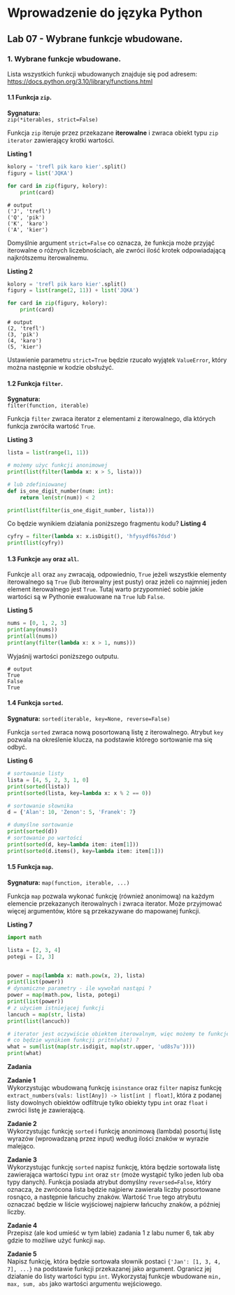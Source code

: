 # Wprowadzenie do języka Python

## Lab 07 - Wybrane funkcje wbudowane.

### **1. Wybrane funkcje wbudowane.**

Lista wszystkich funkcji wbudowanych znajduje się pod adresem: https://docs.python.org/3.10/library/functions.html

#### **1.1 Funkcja `zip`.**

**Sygnatura:**  
`zip(*iterables, strict=False)`

Funkcja `zip` iteruje przez przekazane __iterowalne__ i zwraca obiekt typu `zip iterator` zawierający krotki wartości.

**Listing 1**
```python
kolory = 'trefl pik karo kier'.split()
figury = list('JQKA')

for card in zip(figury, kolory):
    print(card)
```

```console
# output
('J', 'trefl')
('Q', 'pik')
('K', 'karo')
('A', 'kier')
```

Domyślnie argument `strict=False` co oznacza, że funkcja może przyjąć iterowalne o różnych liczebnościach, ale zwróci ilość krotek odpowiadającą najkrótszemu iterowalnemu.

**Listing 2**
```python
kolory = 'trefl pik karo kier'.split()
figury = list(range(2, 11)) + list('JQKA')

for card in zip(figury, kolory):
    print(card)
```

```console
# output
(2, 'trefl')
(3, 'pik')
(4, 'karo')
(5, 'kier')
```

Ustawienie parametru `strict=True` będzie rzucało wyjątek `ValueError`, który można następnie w kodzie obsłużyć.

#### **1.2 Funkcja `filter`.**

**Sygnatura:**  
`filter(function, iterable)`

Funkcja `filter` zwraca iterator z elementami z iterowalnego, dla których funkcja zwróciła wartość `True`.

**Listing 3**  
```python
lista = list(range(1, 11))

# możemy użyc funkcji anonimowej
print(list(filter(lambda x: x > 5, lista)))

# lub zdefiniowanej
def is_one_digit_number(num: int):
    return len(str(num)) < 2

print(list(filter(is_one_digit_number, lista)))
```
Co będzie wynikiem działania poniższego fragmentu kodu?
**Listing 4**  
```python
cyfry = filter(lambda x: x.isDigit(), 'hfysydf6s7dsd')
print(list(cyfry))
```

#### **1.3 Funkcje `any` oraz `all`.**

Funkcje `all` oraz `any` zwracają, odpowiednio, `True` jeżeli wszystkie elementy iterowalnego są `True` (lub iterowalny jest pusty) oraz jeżeli co najmniej jeden element iterowalnego jest `True`. Tutaj warto przypomnieć sobie jakie wartości są w Pythonie ewaluowane na `True` lub `False`.

**Listing 5**  
```python
nums = [0, 1, 2, 3]
print(any(nums))
print(all(nums))
print(any(filter(lambda x: x > 1, nums)))
```
Wyjaśnij wartości poniższego outputu.
```console
# output
True
False
True
```

#### **1.4 Funkcja `sorted`.**

**Sygnatura:**
`sorted(iterable, key=None, reverse=False)`

Funkcja `sorted` zwraca nową posortowaną listę z iterowalnego. Atrybut `key` pozwala na określenie klucza, na podstawie którego sortowanie ma się odbyć.

**Listing 6**

```python
# sortowanie listy
lista = [4, 5, 2, 3, 1, 0]
print(sorted(lista))
print(sorted(lista, key=lambda x: x % 2 == 0))

# sortowanie słownika
d = {'Alan': 10, 'Zenon': 5, 'Franek': 7}

# dumyślne sortowanie
print(sorted(d))
# sortowanie po wartości
print(sorted(d, key=lambda item: item[1]))
print(sorted(d.items(), key=lambda item: item[1]))
```

#### **1.5 Funkcja `map`.**

**Sygnatura:**
`map(function, iterable, ...)`

Funkcja `map` pozwala wykonać funkcję (również anonimową) na każdym elemencie przekazanych iterowalnych i zwraca iterator. Może przyjmować więcej argumentów, które są przekazywane do mapowanej funkcji.

**Listing 7**
```python
import math

lista = [2, 3, 4]
potegi = [2, 3]


power = map(lambda x: math.pow(x, 2), lista)
print(list(power))
# dynamiczne parametry - ile wywołań nastąpi ?
power = map(math.pow, lista, potegi)
print(list(power))
# z użyciem istniejącej funkcji
lancuch = map(str, lista)
print(list(lancuch))

# iterator jest oczywiście obiektem iterowalnym, więc możemy te funkcje zagnieżdżać
# co będzie wynikiem funkcji pritn(what) ?
what = sum(list(map(str.isdigit, map(str.upper, 'ud8s7u'))))
print(what)
```

**Zadania**

**Zadanie 1**  
Wykorzystując wbudowaną funkcję `isinstance` oraz `filter` napisz funkcję `extract_numbers(vals: list[Any]) -> list[int | float]`, która z podanej listy dowolnych obiektów odfiltruje tylko obiekty typu `int` oraz `float` i zwróci listę je zawierającą.

**Zadanie 2**  
Wykorzystując funkcję `sorted` i funkcję anonimową (lambda) posortuj listę wyrazów (wprowadzaną przez input) według ilości znaków w wyrazie malejąco.

**Zadanie 3**  
Wykorzystując funkcję `sorted` napisz funkcję, która będzie sortowała listę zawierająca wartości typu `int` oraz `str` (może wystąpić tylko jeden lub oba typy danych). Funkcja posiada atrybut domyślny `reversed=False`, który oznacza, że zwrócona lista będzie najpierw zawierała liczby posortowane rosnąco, a następnie łańcuchy znaków. Wartość `True` tego atrybutu oznaczać będzie w liście wyjściowej najpierw łańcuchy znaków, a później liczby.

**Zadanie 4**  
Przepisz (ale kod umieść w tym labie) zadania 1 z labu numer 6, tak aby gdzie to możliwe użyć funkcji `map`.

**Zadanie 5**  
Napisz funkcję, która będzie sortowała słownik postaci `{'Jan': [1, 3, 4, 7], ...}` na podstawie funkcji przekazanej jako argument. Ogranicz jej działanie do listy wartości typu `int`. Wykorzystaj funkcje wbudowane `min, max, sum, abs` jako wartości argumentu wejściowego.








